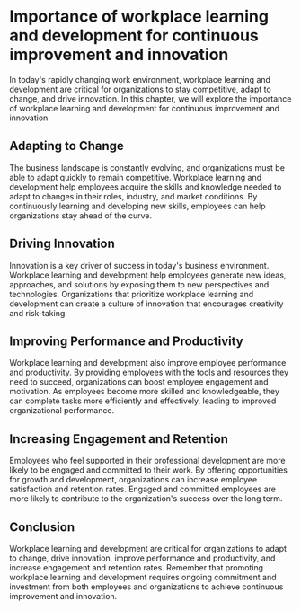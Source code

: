 Importance of workplace learning and development for continuous improvement and innovation
===================================================================================================================

In today's rapidly changing work environment, workplace learning and development are critical for organizations to stay competitive, adapt to change, and drive innovation. In this chapter, we will explore the importance of workplace learning and development for continuous improvement and innovation.

Adapting to Change
------------------

The business landscape is constantly evolving, and organizations must be able to adapt quickly to remain competitive. Workplace learning and development help employees acquire the skills and knowledge needed to adapt to changes in their roles, industry, and market conditions. By continuously learning and developing new skills, employees can help organizations stay ahead of the curve.

Driving Innovation
------------------

Innovation is a key driver of success in today's business environment. Workplace learning and development help employees generate new ideas, approaches, and solutions by exposing them to new perspectives and technologies. Organizations that prioritize workplace learning and development can create a culture of innovation that encourages creativity and risk-taking.

Improving Performance and Productivity
--------------------------------------

Workplace learning and development also improve employee performance and productivity. By providing employees with the tools and resources they need to succeed, organizations can boost employee engagement and motivation. As employees become more skilled and knowledgeable, they can complete tasks more efficiently and effectively, leading to improved organizational performance.

Increasing Engagement and Retention
-----------------------------------

Employees who feel supported in their professional development are more likely to be engaged and committed to their work. By offering opportunities for growth and development, organizations can increase employee satisfaction and retention rates. Engaged and committed employees are more likely to contribute to the organization's success over the long term.

Conclusion
----------

Workplace learning and development are critical for organizations to adapt to change, drive innovation, improve performance and productivity, and increase engagement and retention rates. Remember that promoting workplace learning and development requires ongoing commitment and investment from both employees and organizations to achieve continuous improvement and innovation.
